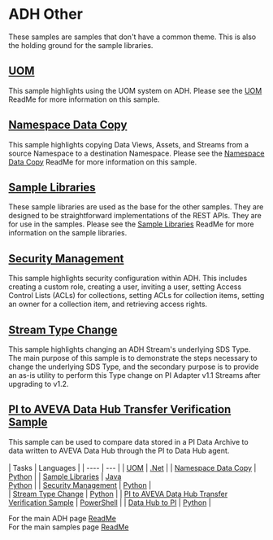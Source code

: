 # ADH Other

These samples are samples that don't have a common theme. This is also the holding ground for the sample libraries.

## [UOM](https://github.com/osisoft/sample-adh-uom-dotnet)

This sample highlights using the UOM system on ADH. Please see the [UOM](https://github.com/osisoft/sample-adh-uom-dotnet) ReadMe for more information on this sample.

## [Namespace Data Copy](https://github.com/osisoft/sample-adh-namespace_data_copy-python)

This sample highlights copying Data Views, Assets, and Streams from a source Namespace to a destination Namespace. Please see the [Namespace Data Copy](https://github.com/osisoft/sample-adh-namespace_data_copy-python) ReadMe for more information on this sample.

## [Sample Libraries](https://github.com/osisoft/OSI-Samples-OCS/blob/main/docs/SAMPLE_LIBRARIES.md)

These sample libraries are used as the base for the other samples. They are designed to be straightforward implementations of the REST APIs. They are for use in the samples. Please see the [Sample Libraries](https://github.com/osisoft/OSI-Samples-OCS/blob/main/docs/SAMPLE_LIBRARIES.md) ReadMe for more information on the sample libraries.

## [Security Management](https://github.com/osisoft/sample-ocs-security_management-python)

This sample highlights security configuration within ADH. This includes creating a custom role, creating a user, inviting a user, setting Access Control Lists (ACLs) for collections, setting ACLs for collection items, setting an owner for a collection item, and retrieving access rights.

## [Stream Type Change](https://github.com/osisoft/sample-ocs-stream_type_change-python)

This sample highlights changing an ADH Stream's underlying SDS Type. The main purpose of this sample is to demonstrate the steps necessary to change the underlying SDS Type, and the secondary purpose is to provide an as-is utility to perform this Type change on PI Adapter v1.1 Streams after upgrading to v1.2.

## [PI to AVEVA Data Hub Transfer Verification Sample](https://github.com/osisoft/sample-adh-pi_to_adh_transfer_verification-powershell)

This sample can be used to compare data stored in a PI Data Archive to data written to AVEVA Data Hub through the PI to Data Hub agent.  
<br/>
| Tasks  | Languages  | 
| ---- | --- |
| [UOM](https://github.com/osisoft/sample-adh-uom-dotnet) | [.Net](https://github.com/osisoft/sample-adh-uom-dotnet) | 
| [Namespace Data Copy](https://github.com/osisoft/sample-adh-namespace_data_copy-python) | [Python](https://github.com/osisoft/sample-adh-namespace_data_copy-python) | 
| [Sample Libraries](https://github.com/osisoft/OSI-Samples-OCS/blob/main/docs/SAMPLE_LIBRARIES.md) | [Java](https://github.com/osisoft/sample-adh-sample_libraries-java) </br> [Python](https://github.com/osisoft/sample-adh-sample_libraries-python) | 
| [Security Management](https://github.com/osisoft/sample-adh-security_management-python) | [Python](https://github.com/osisoft/sample-adh-security_management-python) |  
| [Stream Type Change](https://github.com/osisoft/sample-adh-stream_type_change-python) | [Python](https://github.com/osisoft/sample-adh-stream_type_change-python) | 
| [PI to AVEVA Data Hub Transfer Verification Sample](https://github.com/osisoft/sample-adh-pi_to_adh_transfer_verification-powershell) | [PowerShell](https://github.com/osisoft/sample-adh-pi_to_adh_transfer_verification-powershell) |
| [Data Hub to PI](https://github.com/osisoft/sample-adh-data_hub_to_pi-python) | [Python](https://github.com/osisoft/sample-adh-data_hub_to_pi-python) |

For the main ADH page [ReadMe](https://github.com/osisoft/OSI-Samples-OCS)  
For the main samples page [ReadMe](https://github.com/osisoft/OSI-Samples)
